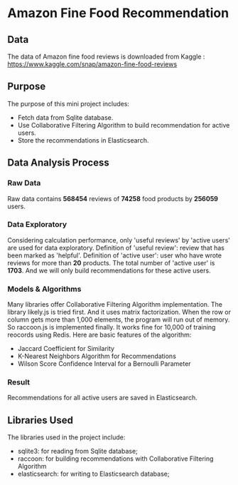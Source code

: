 
# Amazon Fine Food Recommendation

## Data
The data of Amazon fine food reviews is downloaded from Kaggle : https://www.kaggle.com/snap/amazon-fine-food-reviews

## Purpose
The purpose of this mini project includes:
* Fetch data from Sqlite database.
* Use Collaborative Filtering Algorithm to build recommendation for active users.
* Store the recommendations in Elasticsearch.

## Data Analysis Process
### Raw Data
Raw data contains **568454** reviews of **74258** food products by **256059** users.

### Data Exploratory
Considering calculation performance, only 'useful reviews' by 'active users' are used for data exploratory.
Definition of 'useful review': review that has been marked as 'helpful'.
Definition of 'active user': user who have wrote reviews for more than **20** products. The total number of 'active user' is **1703**.
And we will only build recommendations for these active users.

### Models & Algorithms
Many libraries offer Collaborative Filtering Algorithm implementation. The library likely.js is tried first. And it uses matrix factorization. When the row or column gets more than 1,000 elements, the program will run out of memory. So raccoon.js is implemented finally. It works fine for 10,000 of training reocords using Redis. Here are basic features of the algorithm:
  * Jaccard Coefficient for Similarity
  * K-Nearest Neighbors Algorithm for Recommendations
  * Wilson Score Confidence Interval for a Bernoulli Parameter

### Result
Recommendations for all active users are saved in Elasticsearch.

## Libraries Used
The libraries used in the project include:
* sqlite3: for reading from Sqlite database;
* raccoon: for building recommendations with Collaborative Filtering Algorithm
* elasticsearch: for writing to Elasticsearch database;
